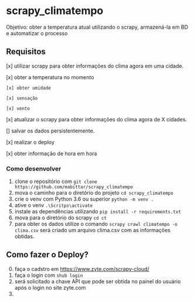 # scrapy_climatempo
Objetivo: obter a temperatura atual utilizando o scrapy, armazená-la em BD e automatizar o processo


## Requisitos

 [x] utilizar scrapy para obter informações do clima agora em uma cidade.

 [x] obter a temperatura no momento

    [x] obter umidade

    [x] sensação 

    [x] vento


 [x] atualizar o scrapy para obter informações do clima agora de X cidades.

 [] salvar os dados persistentemente.

 [x] realizar o deploy

 [x] obter informação de hora em hora


 ### Como desenvolver

  1. clone o repositório com `git clone https://github.com/mabittar/scrapy_climatempo`
  2. mova o caminho para o diretório do projeto `cd scrapy_climatempo`
  3. crie o venv com Python 3.6 ou superior `python -m venv .`
  4. ative o venv `.\Scritps\activate`
  5. instale as dependências utilizando `pip install -r requirements.txt`
  6. mova para o diretório do scrapy `cd ct`
  7. para obter os dados utilize o comando `scrapy crawl climatempo -o clima.csv` será criado um arquivo clima.csv com as informações obtidas.

  ## Como fazer o Deploy? 

  0. faça o cadstro em https://www.zyte.com/scrapy-cloud/
  1. faça o login com `shub login`
  2. será solicitado a chave API que pode ser obtida no painel do usuário após o login no site zyte.com
  3. 